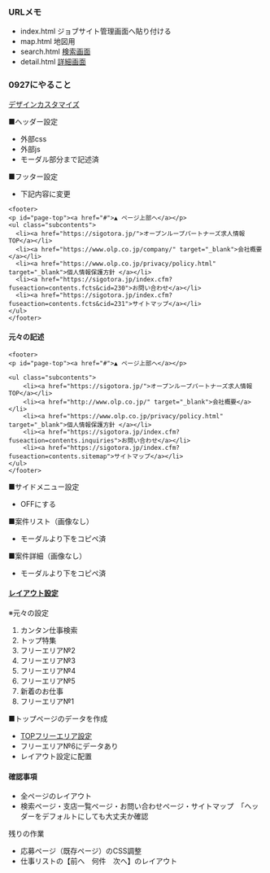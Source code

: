 ### URLメモ
* index.html ジョブサイト管理画面へ貼り付ける
* map.html 地図用
* search.html [検索画面](https://sigotora.jp/index.cfm?fuseaction=contents.fcts&cid=227)
* detail.html [詳細画面](https://www.olp.co.jp/ver1/detail.html)

### 0927にやること
[デザインカスタマイズ](https://sigotora.jp/aspadmnt/index.cfm?fuseaction=customDesign.edit)

■ヘッダー設定
* 外部css
* 外部js
* モーダル部分まで記述済

■フッター設定
* 下記内容に変更

```html:フッター
<footer>
<p id="page-top"><a href="#">▲ ページ上部へ</a></p>
<ul class="subcontents">
  <li><a href="https://sigotora.jp/">オープンループパートナーズ求人情報TOP</a></li>
  <li><a href="https://www.olp.co.jp/company/" target="_blank">会社概要</a></li>
  <li><a href="https://www.olp.co.jp/privacy/policy.html" target="_blank">個人情報保護方針 </a></li>
  <li><a href="https://sigotora.jp/index.cfm?fuseaction=contents.fcts&cid=230">お問い合わせ</a></li>
  <li><a href="https://sigotora.jp/index.cfm?fuseaction=contents.fcts&cid=231">サイトマップ</a></li>
</ul>
</footer>
```
#### 元々の記述
```html:フッター
<footer>
<p id="page-top"><a href="#">▲ ページ上部へ</a></p>

<ul class="subcontents">
	<li><a href="https://sigotora.jp/">オープンループパートナーズ求人情報TOP</a></li>
	<li><a href="http://www.olp.co.jp/" target="_blank">会社概要</a></li>
	<li><a href="https://www.olp.co.jp/privacy/policy.html" target="_blank">個人情報保護方針 </a></li>
	<li><a href="https://sigotora.jp/index.cfm?fuseaction=contents.inquiries">お問い合わせ</a></li>
	<li><a href="https://sigotora.jp/index.cfm?fuseaction=contents.sitemap">サイトマップ</a></li>
</ul>
</footer>
```

■サイドメニュー設定
* OFFにする

■案件リスト（画像なし）
* モーダルより下をコピペ済

■案件詳細（画像なし）
* モーダルより下をコピペ済

#### [レイアウト設定](https://sigotora.jp/aspadmnt/index.cfm?fuseaction=layoutset.list)

※元々の設定
1.  カンタン仕事検索
2.  トップ特集
3.  フリーエリア№2
4.  フリーエリア№3
5.  フリーエリア№4
6.  フリーエリア№5
7.  新着のお仕事
8.  フリーエリア№1

■トップページのデータを作成
* [TOPフリーエリア設定](https://sigotora.jp/aspadmnt/index.cfm?fuseaction=topfreearea.list)
* フリーエリア№6にデータあり
* レイアウト設定に配置

#### 確認事項
* 全ページのレイアウト
* 検索ページ・支店一覧ページ・お問い合わせページ・サイトマップ　「ヘッダーをデフォルトにしても大丈夫か確認


残りの作業
* 応募ページ（既存ページ）のCSS調整
* 仕事リストの【前へ　何件　次へ】のレイアウト
